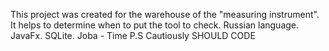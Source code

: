This project was created for the warehouse of the "measuring instrument". It helps to determine when to put the tool to check.
  Russian language.
  JavaFx.
  SQLite.
  Joba - Time
P.S Cautiously SHOULD CODE
